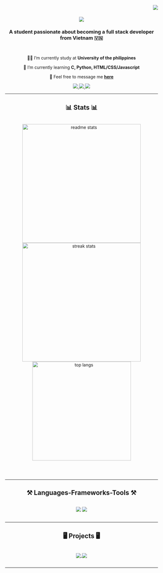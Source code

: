 <img align="right" src="https://visitor-badge.laobi.icu/badge?page_id=annhutle.annhutle" />

<h1 align="center">
    <img src="https://readme-typing-svg.herokuapp.com?font=Fira+Code&size=35&duration=4000&pause=800&color=000000&center=true&vCenter=true&width=500&height=70&lines=Hi+There!+%F0%9F%91%8B;I'm+An+Nhut+Le!;Xin+Ch%C3%A0o!+%F0%9F%91%8B+;T%C3%B4i+l%C3%A0+An+Nhut+Le!;Kumusta!+%F0%9F%91%8B;Ako+si+An+Nhut+Le!;" />
</h1>

<h3 align="center">A student passionate about becoming a full stack developer from Vietnam 🇻🇳</h3>

<br/>

<div align="center">
 
🧑‍🏫 I’m currently study at **University of the philippines**
 
🌱 I’m currently learning **C, Python, HTML/CSS/Javascript**

💬 Feel free to message me **[here](https://www.facebook.com/annhat.le.969?mibextid=JRoKGi)**

 </div>
 
<div align="center"> 
  <a href="mailto:crisnhatle79@gmail.com">
    <img src="https://img.shields.io/badge/Gmail-333333?style=for-the-badge&logo=gmail&logoColor=red" />
  </a>
  <a href="https://www.linkedin.com/in/an-nhut-le-76437b326/" target="_blank">
    <img src="https://img.shields.io/badge/LinkedIn-0077B5?style=for-the-badge&logo=linkedin&logoColor=white" target="_blank" />
  </a>
  <a href="https://portfolio-anle.netlify.app/" target="_blank">
     <img src="https://img.shields.io/badge/Portfolio-FF5722?style=for-the-badge&logo=todoist&logoColor=white" target="_blank" /> <!-- sqlite, safari, google-chrome are other good icon options -->
  </a>

</div>

<hr/>

<h2 align="center">📊 Stats 📊</h2>
<br>
<div align=center>
    <img width=390 src="https://github-readme-stats-salesp07.vercel.app/api?username=annhutle&count_private=true&show_icons=true&theme=transparent&rank_icon=github&border_radius=10" alt="readme stats" />
    <img width=390 src="https://github-readme-streak-stats-salesp07.vercel.app/?user=annhutle&count_private=true&theme=transparent&border_radius=10" alt="streak stats"/>
  <br/>
  <img width=325 align="center" src="https://github-readme-stats-salesp07.vercel.app/api/top-langs/?username=annhutle&langs_count=8&layout=compact&theme=transparent&border_radius=10&size_weight=0.5&count_weight=0.5&exclude_repo=github-readme-stats" alt="top langs" />
</div>

<br/><br/>

<hr/>
 
<h2 align="center">⚒️ Languages-Frameworks-Tools ⚒️</h2>
<br/>
<div align="center">
    <img src="https://skillicons.dev/icons?i=react,bootstrap,mui,html,css,vscode,github,figma,tailwind,git" />
    <img src="https://skillicons.dev/icons?i=nodejs,python,javascript,typescrip" /><br>
</div>

<br/>
<hr/>

<h2 align="center">🖥️ Projects 🖥️</h2> 
<br/>
<div align="center">
    <a href="https://github.com/annhutle/html-css-js-portfolio-template">
  <!-- Change the `github-readme-stats.anuraghazra1.vercel.app` to `github-readme-stats.vercel.app`  -->
  <img align="center" src="https://github-readme-stats.anuraghazra1.vercel.app/api/pin/?username=annhutle&repo=QuickDraw&theme=transparent" />
</a>    
<a href="https://github.com/uvipen/ASCII-generator/">
  <!-- Change the `github-readme-stats.anuraghazra1.vercel.app` to `github-readme-stats.vercel.app`  -->
  <img align="center" src="https://github-readme-stats.anuraghazra1.vercel.app/api/pin/?username=uvipen&repo=ASCII-generator&theme=merko" />
</a>
</div>

<br/>
<hr/>
